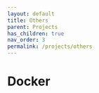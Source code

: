 ```yaml
---
layout: default
title: Others
parent: Projects
has_children: true
nav_order: 3
permalink: /projects/others
---
```

# Docker
